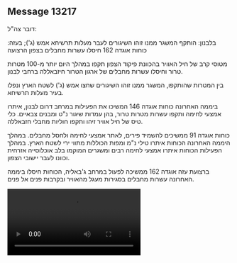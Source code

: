 ## Message 13217

דובר צה"ל:

בלבנון: הותקף המשגר ממנו זוהו השיגורים לעבר מעלות תרשיחא אמש (ג'); בעזה: כוחות אוגדה 162 חיסלו עשרות מחבלים בצפון הרצועה

מטוסי קרב של חיל האוויר בהכוונת פיקוד הצפון תקפו במהלך היום יותר מ-100 מטרות טרור וחיסלו עשרות מחבלים של ארגון הטרור חיזבאללה ברחבי לבנון. 

בין המטרות שהותקפו, המשגר ממנו זוהו השיגורים שחצו אמש (ג') לשטח הארץ ונפלו בעיר מעלות תרשיחא.

ביממה האחרונה כוחות אוגדה 146 המשיכו את הפעילות במרחב דרום לבנון, איתרו אמצעי לחימה ותקפו עשרות מטרות טרור, בהן עמדות שיגור נ"ט ומבנים צבאיים. כלי טיס של חיל אוויר זיהו ותקפו חוליות מחבלי חזבאללה.

כוחות אוגדה 91 ממשיכים להשמיד פירים, לאתר אמצעי לחימה ולחסל מחבלים. במהלך היממה האחרונה הכוחות איתרו טילי נ"מ ומפות הכוללות מתווי ירי לשטח הארץ.
במהלך הפעילות הכוחות איתרו אמצעי לחימה רבים ומשגרים המוקמו בלב אוכלוסייה אזרחית וכוונו לעבר יישובי הצפון.

ברצועת עזה אוגדה 162 ממשיכה לפעול במרחב ג'באליה, הכוחות חיסלו ביממה האחרונה עשרות מחבלים בסגירות מעגל מהאוויר ובקרבות פנים אל פנים.

![Video](https://data.iron-swords.co.il/2024/October/30/13217/13217_media.mp4)
